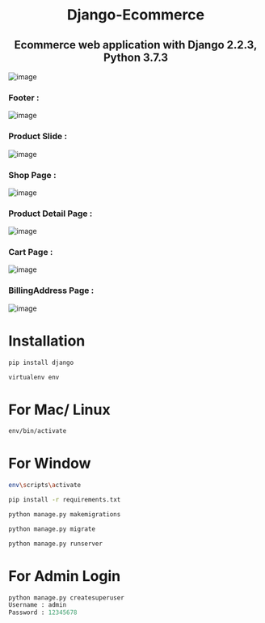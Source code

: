 <h1 align="center">Django-Ecommerce</h1>

<h2 align="center">Ecommerce web application with Django 2.2.3, Python 3.7.3</h2>

![image](https://github.com/EnniouarMohammed/Django-Ecommerce-WebApp/assets/88623067/1a48c743-75f6-43bb-a146-5dc42f61c011)


### Footer :
![image](https://github.com/EnniouarMohammed/Django-Ecommerce-WebApp/assets/88623067/c0f41adb-0e8c-4519-af89-470d03f64c1e)


### Product Slide :
![image](https://github.com/EnniouarMohammed/Django-Ecommerce-WebApp/assets/88623067/ff837821-58cb-4574-96c8-b880fca45f63)


### Shop Page :
![image](https://github.com/EnniouarMohammed/Django-Ecommerce-WebApp/assets/88623067/ef39dd9e-e5b2-4a3d-8e4b-dddb856d01c3)


### Product Detail Page :
![image](https://github.com/EnniouarMohammed/Django-Ecommerce-WebApp/assets/88623067/4948e34e-e1d2-401c-a3c8-aea91cb1659e)


### Cart Page :
![image](https://github.com/EnniouarMohammed/Django-Ecommerce-WebApp/assets/88623067/ea9e9e02-60ef-4613-a46a-b51d89a58823)


### BillingAddress Page :
![image](https://github.com/EnniouarMohammed/Django-Ecommerce-WebApp/assets/88623067/fd3acfad-b3d4-4047-9df3-4772e9b12c96)


# Installation

```bash
pip install django
```

```bash
virtualenv env
```

# For Mac/ Linux

```bash
env/bin/activate
```

# For Window

```bash
env\scripts\activate
```

```bash
pip install -r requirements.txt
```

```bash
python manage.py makemigrations
```

```bash
python manage.py migrate
```

```bash
python manage.py runserver
```

# For Admin Login

```python
python manage.py createsuperuser
Username : admin
Password : 12345678
```